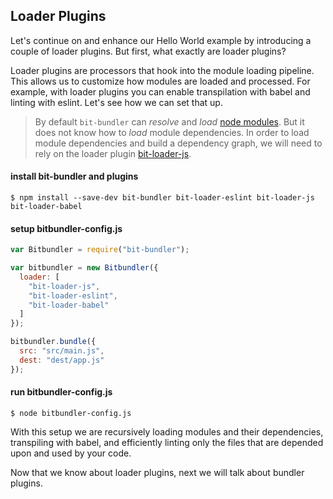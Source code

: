 ## Loader Plugins

Let's continue on and enhance our Hello World example by introducing a couple of loader plugins. But first, what exactly are loader plugins?

Loader plugins are processors that hook into the module loading pipeline. This allows us to customize how modules are loaded and processed. For example, with loader plugins you can enable transpilation with babel and linting with eslint. Let's see how we can set that up.

> By default `bit-bundler` can *resolve* and *load* [node modules](https://nodejs.org/api/modules.html#modules_all_together). But it does not know how to *load* module dependencies. In order to load module dependencies and build a dependency graph, we will need to rely on the loader plugin [bit-loader-js](https://github.com/MiguelCastillo/bit-loader-js).


#### install bit-bundler and plugins

```
$ npm install --save-dev bit-bundler bit-loader-eslint bit-loader-js bit-loader-babel
```

#### setup bitbundler-config.js

``` javascript
var Bitbundler = require("bit-bundler");

var bitbundler = new Bitbundler({
  loader: [
    "bit-loader-js",
    "bit-loader-eslint",
    "bit-loader-babel"
  ]
});

bitbundler.bundle({
  src: "src/main.js",
  dest: "dest/app.js"
});
```

#### run bitbundler-config.js

```
$ node bitbundler-config.js
```

With this setup we are recursively loading modules and their dependencies, transpiling with babel, and efficiently linting only the files that are depended upon and used by your code.

Now that we know about loader plugins, next we will talk about bundler plugins.
